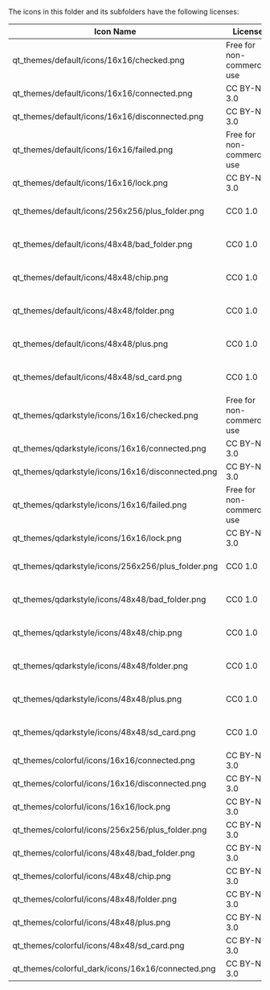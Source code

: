 The icons in this folder and its subfolders have the following licenses:

Icon Name | License | Origin/Author
--- | --- | ---
qt_themes/default/icons/16x16/checked.png | Free for non-commercial use
qt_themes/default/icons/16x16/connected.png | CC BY-ND 3.0 | https://icons8.com
qt_themes/default/icons/16x16/disconnected.png | CC BY-ND 3.0 | https://icons8.com
qt_themes/default/icons/16x16/failed.png | Free for non-commercial use
qt_themes/default/icons/16x16/lock.png | CC BY-ND 3.0 | https://icons8.com
qt_themes/default/icons/256x256/plus_folder.png | CC0 1.0 | Designed by BreadFish64 from the Citra team
qt_themes/default/icons/48x48/bad_folder.png | CC0 1.0 | Designed by BreadFish64 from the Citra team
qt_themes/default/icons/48x48/chip.png | CC0 1.0 | Designed by BreadFish64 from the Citra team
qt_themes/default/icons/48x48/folder.png | CC0 1.0 | Designed by BreadFish64 from the Citra team
qt_themes/default/icons/48x48/plus.png | CC0 1.0 | Designed by BreadFish64 from the Citra team
qt_themes/default/icons/48x48/sd_card.png | CC0 1.0 | Designed by BreadFish64 from the Citra team
qt_themes/qdarkstyle/icons/16x16/checked.png | Free for non-commercial use
qt_themes/qdarkstyle/icons/16x16/connected.png | CC BY-ND 3.0 | https://icons8.com
qt_themes/qdarkstyle/icons/16x16/disconnected.png | CC BY-ND 3.0 | https://icons8.com
qt_themes/qdarkstyle/icons/16x16/failed.png | Free for non-commercial use
qt_themes/qdarkstyle/icons/16x16/lock.png | CC BY-ND 3.0 | https://icons8.com
qt_themes/qdarkstyle/icons/256x256/plus_folder.png | CC0 1.0 | Designed by BreadFish64 from the Citra team
qt_themes/qdarkstyle/icons/48x48/bad_folder.png | CC0 1.0 | Designed by BreadFish64 from the Citra team
qt_themes/qdarkstyle/icons/48x48/chip.png | CC0 1.0 | Designed by BreadFish64 from the Citra team
qt_themes/qdarkstyle/icons/48x48/folder.png | CC0 1.0 | Designed by BreadFish64 from the Citra team
qt_themes/qdarkstyle/icons/48x48/plus.png | CC0 1.0 | Designed by BreadFish64 from the Citra team
qt_themes/qdarkstyle/icons/48x48/sd_card.png | CC0 1.0 | Designed by BreadFish64 from the Citra team
qt_themes/colorful/icons/16x16/connected.png | CC BY-ND 3.0 | https://icons8.com
qt_themes/colorful/icons/16x16/disconnected.png | CC BY-ND 3.0 | https://icons8.com
qt_themes/colorful/icons/16x16/lock.png | CC BY-ND 3.0 | https://icons8.com
qt_themes/colorful/icons/256x256/plus_folder.png | CC BY-ND 3.0 | https://icons8.com
qt_themes/colorful/icons/48x48/bad_folder.png | CC BY-ND 3.0 | https://icons8.com
qt_themes/colorful/icons/48x48/chip.png | CC BY-ND 3.0 | https://icons8.com
qt_themes/colorful/icons/48x48/folder.png | CC BY-ND 3.0 | https://icons8.com
qt_themes/colorful/icons/48x48/plus.png | CC BY-ND 3.0 | https://icons8.com
qt_themes/colorful/icons/48x48/sd_card.png | CC BY-ND 3.0 | https://icons8.com
qt_themes/colorful_dark/icons/16x16/connected.png | CC BY-ND 3.0 | https://icons8.com

<!-- TODO (B3N30): Add the license of the citra icon -->
